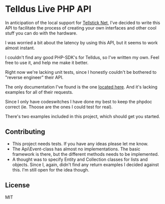 # Telldus Live PHP API

In anticipation of the local support for [Tellstick Net](http://www.telldus.se/products/tellstick_net), I've decided to write this API to facilitate the process of creating your own interfaces and other cool stuff you can do with the hardware. 

I was worried a bit about the latency by using this API, but it seems to work almost instant.

I couldn't find any good PHP-SDK's for Telldus, so I've written my own. Feel free to use it, and help me make it better. 

Right now we're lacking unit tests, since I honestly couldn't be bothered to "reverse engineer" their API. 

The only documentation I've found is the one [located here](http://api.telldus.com/explore/index). And it's lacking examples for all of their requests.

Since I only have codeswitches I have done my best to keep the phpdoc correct (ie. Thoose are the ones I could test for real).

There's two examples included in this project, which should get you started. 

## Contributing
* This project needs tests. If you have any ideas please let me know. 
* The Api\Event-class has almost no implementations. The basic framework is there, but the different methods needs to be implemented. 
* A thought was to specify Entity and Collection classes for lists and objects. Since I, again, didn't find any return examples I decided against this. I'm still open for the idea though.

## License
MIT
